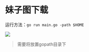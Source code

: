 # 妹子图下载

运行方法：`go run main.go -path $HOME`

![](https://i.loli.net/2019/06/06/5cf8e13ebce7b80963.png)

>需要将放置gopath目录下